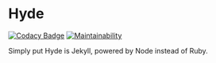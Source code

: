 # Hyde

[![Codacy Badge](https://api.codacy.com/project/badge/Grade/b5032ecac4fe45d98d97320a49485d50)](https://www.codacy.com/app/eyeamdigital/hyde?utm_source=github.com&amp;utm_medium=referral&amp;utm_content=ghostrydr/hyde&amp;utm_campaign=Badge_Grade) [![Maintainability](https://api.codeclimate.com/v1/badges/ec48534d97a97b93b648/maintainability)](https://codeclimate.com/github/ghostrydr/hyde/maintainability)

Simply put Hyde is Jekyll, powered by Node instead of Ruby. 
